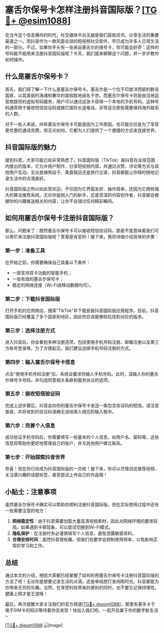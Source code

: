 # 塞舌尔保号卡怎样注册抖音国际版？[[TG💪+ @esim1088](https://t.me/s/esim1088)]

在当今这个信息爆炸的时代，社交媒体平台无疑是我们获取资讯、分享生活的重要渠道之一。而抖音作为一款风靡全球的短视频社交软件，早已成为许多人日常生活的一部分。不过，如果你手头有一张来自塞舌尔的保号卡，你可能会好奇：这样的号码能不能用来注册抖音国际版呢？今天，我们就来聊聊这个问题，并一步步教你如何操作。

## 什么是塞舌尔保号卡？

首先，我们得了解一下什么是塞舌尔保号卡。塞舌尔是一个位于印度洋西部的群岛国家，以其美丽的海滩和奢华的度假胜地闻名于世。而塞舌尔保号卡则是由当地运营商提供的虚拟号码服务，用户可以通过这张卡获得一个本地的手机号码。这种号码通常用于接收短信验证码或拨打国际长途电话，非常适合那些需要保持海外联系的人群。

对于一些人来说，持有塞舌尔保号卡可能是因为工作原因，也可能仅仅是为了享受更优惠的通话资费。但无论如何，它都为人们提供了一个便捷的方式来连接世界。

## 抖音国际版的魅力

提到抖音，大家可能已经非常熟悉了。抖音国际版（TikTok）是抖音在全球范围内推出的版本，它允许用户制作、分享短视频内容，并通过点赞、评论等方式与其他用户互动。无论是搞笑段子、美食探店还是旅行记录，抖音都能让你随时随地记录生活中的点滴美好。

抖音国际版之所以如此受欢迎，不仅因为它界面友好、操作简单，还因为它拥有强大的算法推荐系统。无论你是刚入门的新手，还是资深的内容创作者，抖音都会根据你的兴趣推送相关的内容，让你不会错过任何精彩瞬间。

## 如何用塞舌尔保号卡注册抖音国际版？

那么，问题来了：既然塞舌尔保号卡可以接收短信验证码，那是不是意味着我们可以用它来注册抖音国际版呢？答案是肯定的！接下来，我将详细介绍具体的步骤：

### 第一步：准备工具

在开始之前，你需要确保自己具备以下条件：
- 一部支持双卡功能的智能手机；
- 一张有效的塞舌尔保号卡；
- 稳定的网络连接（Wi-Fi或移动数据均可）。

### 第二步：下载抖音国际版

打开手机的应用商店，搜索“TikTok”并下载安装抖音国际版应用程序。目前，抖音国际版已经覆盖了多个国家和地区，因此你应该能够轻松找到对应的版本。

### 第三步：选择注册方式

进入抖音后，你会看到多种注册选项，包括使用手机号码注册、邮箱注册以及第三方账号登录等。为了方便起见，我们建议选择手机号码注册的方式。

### 第四步：输入塞舌尔保号卡信息

点击“使用手机号码注册”后，系统会要求你输入手机号码。此时，请输入你的塞舌尔保号卡号码，并勾选同意相关条款和服务协议的选项。

### 第五步：接收短信验证码

完成上述步骤后，抖音会向你的塞舌尔保号卡发送一条包含验证码的短信。请注意查收，并将收到的验证码准确无误地填入相应的输入框中。

### 第六步：完善个人信息

成功验证手机号码后，你需要填写一些基本的个人信息，如用户名、密码等。这些信息将帮助你更好地管理自己的账户，并与其他用户建立联系。

### 第七步：开始探索抖音世界

恭喜！现在你已经成为抖音国际版的一员啦！接下来，你可以尽情浏览推荐视频、关注感兴趣的话题标签，甚至尝试上传自己的作品哦！

## 小贴士：注意事项

虽然塞舌尔保号卡确实可以帮助你顺利注册抖音国际版，但在实际使用过程中还有一些需要注意的地方：

1. **网络稳定性**：由于抖音需要加载大量高清视频素材，因此对网络环境的要求较高。如果遇到卡顿现象，可以尝试切换到Wi-Fi模式。
2. **隐私保护**：在注册时务必谨慎填写个人信息，避免泄露敏感资料。
3. **合理安排时间**：虽然抖音很有趣，但我们也要学会控制使用频率，以免影响正常的学习和工作。

## 总结

通过本文的介绍，相信大家都已经掌握了如何利用塞舌尔保号卡注册抖音国际版的方法了吧！无论你是想要记录生活的点滴，还是单纯想打发闲暇时光，抖音都能为你带来无穷的乐趣。当然，在享受科技带来的便利的同时，也不要忘记保持理性，健康上网才是王道哦！

最后，再次提醒大家关注我们的官方频道[[TG💪+ @esim1088](https://t.me/s/esim1088)]，那里有更多关于电子SIM卡的知识等待着你去发现！快加入我们吧，一起开启属于你的数字新生活~

[[TG💪+ @esim1088](https://t.me/s/esim1088) ![Image](https://i.postimg.cc/4NQfJmqS/Snipaste-2025-05-13-00-14-12.png)]